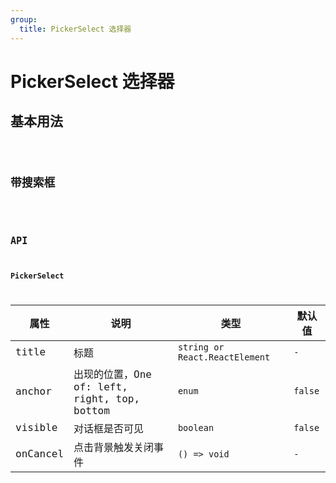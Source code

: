 ```yaml
---
group:
  title: PickerSelect 选择器
---
```


# PickerSelect 选择器

## 基本用法

<code src="./demo/base" />

## 带搜索框

<code src="./demo/extend" />

## API

### PickerSelect

| 属性     | 说明                                         | 类型                           | 默认值  |
| -------- | -------------------------------------------- | ------------------------------ | ------- |
| title    | 标题                                         | `string or React.ReactElement` | `-`     |
| anchor   | 出现的位置，One of: left, right, top, bottom | `enum`                         | `false` |
| visible  | 对话框是否可见                               | `boolean`                      | `false` |
| onCancel | 点击背景触发关闭事件                         | `() => void`                   | `-`     |
